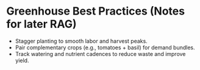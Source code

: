 # Greenhouse Best Practices (Notes for later RAG)
- Stagger planting to smooth labor and harvest peaks.
- Pair complementary crops (e.g., tomatoes + basil) for demand bundles.
- Track watering and nutrient cadences to reduce waste and improve yield.